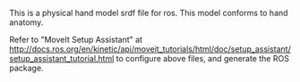 This is a physical hand model srdf file for ros.
This model conforms to hand anatomy.

Refer to "MoveIt Setup Assistant" at http://docs.ros.org/en/kinetic/api/moveit_tutorials/html/doc/setup_assistant/setup_assistant_tutorial.html to configure above files, and generate the ROS package.

